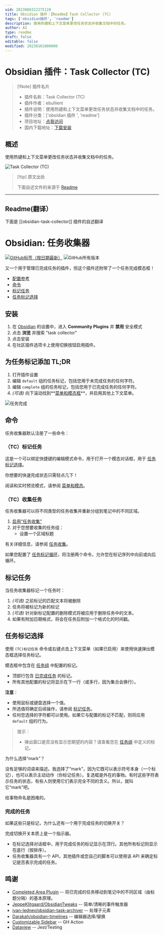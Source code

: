 ```yaml
---
uid: 2023080322275128
title: Obsidian 插件：【Readme】Task Collector (TC)
tags: ['obsidian插件', 'readme']
description: 使用热键和上下文菜单更改任务状态并收集文档中的任务。
author: AI
type: readme
draft: false
editable: false
modified: 20230101000000
---
```


# Obsidian 插件：Task Collector (TC)

> [!Note] 插件名片
> - 插件名称：Task Collector (TC)
> - 插件作者：ebullient
> - 插件说明：使用热键和上下文菜单更改任务状态并收集文档中的任务。
> - 插件分类：['obsidian 插件 ', 'readme']
> - 项目地址：[点我访问](https://github.com/ebullient/obsidian-task-collector)
> - 国内下载地址：[下载安装](https://pkmer.cn/products/plugin/pluginMarket/?obsidian-task-collector)

## 概述

使用热键和上下文菜单更改任务状态并收集文档中的任务。

![Task Collector (TC)](https://cdn.pkmer.cn/covers/obsidian-task-collector_new.gif!pkmer)

> [!tip] 原文出处
>
>下面自述文件的来源于 [Readme](https://ghproxy.net/https://raw.githubusercontent.com/ebullient/obsidian-task-collector/main/README.md)
>

---

## Readme(翻译）

下面是 [[obsidian-task-collector]] 插件的自述翻译

# Obsidian: 任务收集器

[![GitHub标签（按日期最新）](https://img.shields.io/github/v/tag/ebullient/obsidian-task-collector)](https://github.com/ebullient/obsidian-task-collector/releases) ![GitHub所有版本](https://img.shields.io/github/downloads/ebullient/obsidian-task-collector/total?color=success)

又一个用于管理已完成任务的插件，但这个插件还附带了一个任务完成模态框！

- [配置参考](docs/README.md)
- [命令](#commands)
- [标记任务](#marking-tasks)
- [任务标记选择](#task-mark-selection)

## 安装

1. 在 [Obsidian](https://www.obsidian.md) 的设置中，进入 **Community Plugins** 并 **禁用** 安全模式
2. 点击 **浏览** 并搜索 "task collector"
3. 点击安装
4. 在社区插件选项卡上使用切换按钮启用插件。

## 为任务标记添加 TL;DR

1. 打开插件设置
2. 编辑 `default` 组的任务标记，包括您用于未完成任务的任何字符。
3. 编辑 `complete` 组的任务标记，包括您用于已完成任务的任何字符。
4. _(可选)_ 向下滚动找到**[菜单和模态框](docs/README.md#menus-and-modals)**，并启用其他上下文菜单。

![任务完成](https://user-images.githubusercontent.com/808713/148706433-34d21845-a441-428d-a24c-380c6db457c7.gif)

## 命令

任务收集器默认注册了一些命令：

### （TC）标记任务

这是一个可以绑定快捷键的编辑模式命令，用于打开一个模态对话框，用于 [任务标记选择](#task-mark-selection)。

你想要的快速完成状态只需轻点几下！

阅读和实时预览模式，请参阅 [菜单和模态](docs/README.md#menus-and-modals)。

### （TC）收集任务

任务收集器可以将不同类型的任务收集并重新分组到笔记中的不同区域。

1. [启用“任务收集”](docs/README.md#general-options)
2. 对于您想要收集的任务组：
    - 设置一个区域标题

有关详细信息，请参阅 [任务收集](docs/TaskCollection.md)。

如果您配置了 [任务标记循环](docs/README.md#general-options)，将注册两个命令，允许您在标记序列中向前或向后循环。

## 标记任务

当任务收集器标记一个任务时：

1. _(可选)_ 之前标记的匹配文本将被删除
2. 任务将被标记为新的标记
3. _(可选)_ 针对新标记配置的删除模式将被应用于删除任务中的文本。
4. 如果有附加日期格式，将会在任务后附加一个格式化的时间戳。

## 任务标记选择

使用 `(TC)标记任务` 命令或右键点击上下文菜单（如果已启用）来使用快速弹出模态框选择任务标记。

模态框中包含在 [任务组](docs/README.md#task-groups) 中配置的标记。

- 顶部行包含 [已完成任务](#completed-tasks) 的标记。
- 所有其他配置的标记将显示在下一行（或多行，因为集合会换行）。

**注意**：

- 使用鼠标或键盘选择一个值。
- 所选值将确定后续操作，请参阅 [标记任务](#marking-tasks)。
- 任何您选择的字符都可以使用。如果它与配置的标记不匹配，则将应用 `default` 组的行为。

> 提示：
> - 弹出窗口是否没有显示您期望的内容？请查看您在 [任务组](docs/README.md#task-groups) 中定义的标记。

为什么选择“mark”？

没有足够的词语来描述。我选择了“mark”，因为它既可以表示符号本身（一个标记），也可以表示主动动作（你标记任务）。复选框是外在的事物。有时这些字符表示任务的状态，有些人则使用它们表示完全不同的含义。所以，就叫它“mark”吧。

给事物命名是困难的。

### 完成的任务

如果这些只是标记，为什么还有一个用于完成任务的切换开关？

完成切换开关本质上是一个指示器。

- 在标记选择对话框中，用于完成任务的标记显示在顶行。其他所有标记则显示在底行（按排序）。
- 任务收集器具有一个 API，其他插件或您自己的脚本可以使用该 API 来确定标记是否表示完成的任务。

## 鸣谢

- [Completed Area Plugin](https://github.com/DahaWong/obsidian-completed) -- 将已完成的任务移动到笔记中的不同区域（由标题分隔）的基本原理。
- [JeppeKlitgaard/ObsidianTweaks](https://github.com/JeppeKlitgaard/ObsidianTweaks/) -- 简单/清晰的事件触发器
- [ivan-lednev/obsidian-task-archiver](https://github.com/ivan-lednev/obsidian-task-archiver) -- 处理子元素
- [Darakah/obsidian-timelines](https://github.com/Darakah/obsidian-timelines) -- 编辑器选择/替换
- [Customizable Sidebar](https://github.com/phibr0/obsidian-customizable-sidebar) -- GH Action
- [Dataview](https://github.com/blacksmithgu/obsidian-dataview) -- Jest/Testing





